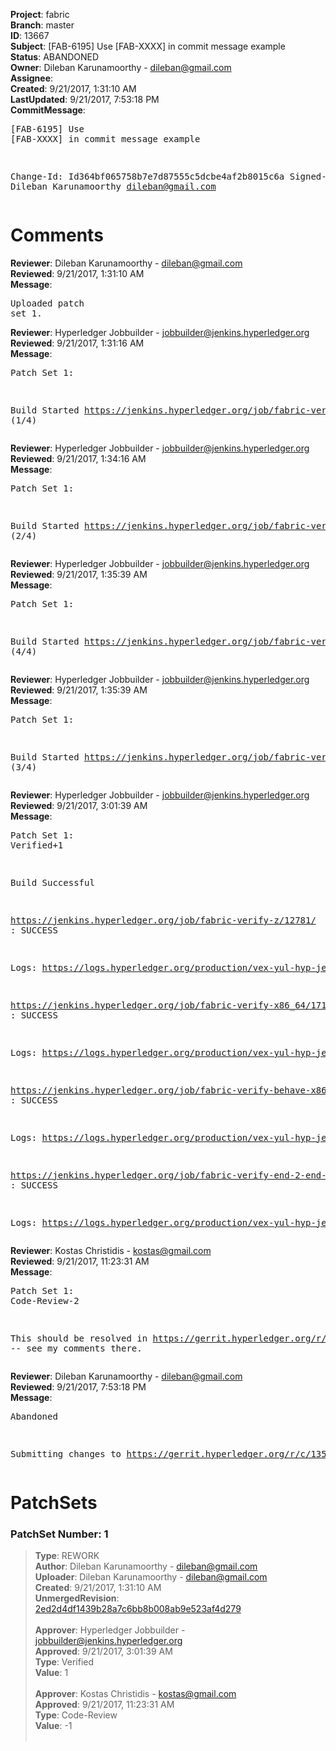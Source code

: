 <strong>Project</strong>: fabric<br><strong>Branch</strong>: master<br><strong>ID</strong>: 13667<br><strong>Subject</strong>: [FAB-6195] Use [FAB-XXXX] in commit message example<br><strong>Status</strong>: ABANDONED<br><strong>Owner</strong>: Dileban Karunamoorthy - dileban@gmail.com<br><strong>Assignee</strong>:<br><strong>Created</strong>: 9/21/2017, 1:31:10 AM<br><strong>LastUpdated</strong>: 9/21/2017, 7:53:18 PM<br><strong>CommitMessage</strong>:<br><pre>[FAB-6195] Use [FAB-XXXX] in commit message example

Change-Id: Id364bf065758b7e7d87555c5dcbe4af2b8015c6a
Signed-off-by: Dileban Karunamoorthy <dileban@gmail.com>
</pre><h1>Comments</h1><strong>Reviewer</strong>: Dileban Karunamoorthy - dileban@gmail.com<br><strong>Reviewed</strong>: 9/21/2017, 1:31:10 AM<br><strong>Message</strong>: <pre>Uploaded patch set 1.</pre><strong>Reviewer</strong>: Hyperledger Jobbuilder - jobbuilder@jenkins.hyperledger.org<br><strong>Reviewed</strong>: 9/21/2017, 1:31:16 AM<br><strong>Message</strong>: <pre>Patch Set 1:

Build Started https://jenkins.hyperledger.org/job/fabric-verify-z/12781/ (1/4)</pre><strong>Reviewer</strong>: Hyperledger Jobbuilder - jobbuilder@jenkins.hyperledger.org<br><strong>Reviewed</strong>: 9/21/2017, 1:34:16 AM<br><strong>Message</strong>: <pre>Patch Set 1:

Build Started https://jenkins.hyperledger.org/job/fabric-verify-x86_64/17132/ (2/4)</pre><strong>Reviewer</strong>: Hyperledger Jobbuilder - jobbuilder@jenkins.hyperledger.org<br><strong>Reviewed</strong>: 9/21/2017, 1:35:39 AM<br><strong>Message</strong>: <pre>Patch Set 1:

Build Started https://jenkins.hyperledger.org/job/fabric-verify-end-2-end-x86_64/8718/ (4/4)</pre><strong>Reviewer</strong>: Hyperledger Jobbuilder - jobbuilder@jenkins.hyperledger.org<br><strong>Reviewed</strong>: 9/21/2017, 1:35:39 AM<br><strong>Message</strong>: <pre>Patch Set 1:

Build Started https://jenkins.hyperledger.org/job/fabric-verify-behave-x86_64/11143/ (3/4)</pre><strong>Reviewer</strong>: Hyperledger Jobbuilder - jobbuilder@jenkins.hyperledger.org<br><strong>Reviewed</strong>: 9/21/2017, 3:01:39 AM<br><strong>Message</strong>: <pre>Patch Set 1: Verified+1

Build Successful 

https://jenkins.hyperledger.org/job/fabric-verify-z/12781/ : SUCCESS

Logs: https://logs.hyperledger.org/production/vex-yul-hyp-jenkins-1/fabric-verify-z/12781

https://jenkins.hyperledger.org/job/fabric-verify-x86_64/17132/ : SUCCESS

Logs: https://logs.hyperledger.org/production/vex-yul-hyp-jenkins-1/fabric-verify-x86_64/17132

https://jenkins.hyperledger.org/job/fabric-verify-behave-x86_64/11143/ : SUCCESS

Logs: https://logs.hyperledger.org/production/vex-yul-hyp-jenkins-1/fabric-verify-behave-x86_64/11143

https://jenkins.hyperledger.org/job/fabric-verify-end-2-end-x86_64/8718/ : SUCCESS

Logs: https://logs.hyperledger.org/production/vex-yul-hyp-jenkins-1/fabric-verify-end-2-end-x86_64/8718</pre><strong>Reviewer</strong>: Kostas Christidis - kostas@gmail.com<br><strong>Reviewed</strong>: 9/21/2017, 11:23:31 AM<br><strong>Message</strong>: <pre>Patch Set 1: Code-Review-2

This should be resolved in https://gerrit.hyperledger.org/r/c/13573/ -- see my comments there.</pre><strong>Reviewer</strong>: Dileban Karunamoorthy - dileban@gmail.com<br><strong>Reviewed</strong>: 9/21/2017, 7:53:18 PM<br><strong>Message</strong>: <pre>Abandoned

Submitting changes to   https://gerrit.hyperledger.org/r/c/13573/</pre><h1>PatchSets</h1><h3>PatchSet Number: 1</h3><blockquote><strong>Type</strong>: REWORK<br><strong>Author</strong>: Dileban Karunamoorthy - dileban@gmail.com<br><strong>Uploader</strong>: Dileban Karunamoorthy - dileban@gmail.com<br><strong>Created</strong>: 9/21/2017, 1:31:10 AM<br><strong>UnmergedRevision</strong>: [2ed2d4df1439b28a7c6bb8b008ab9e523af4d279](https://github.com/hyperledger-gerrit-archive/fabric/commit/2ed2d4df1439b28a7c6bb8b008ab9e523af4d279)<br><br><strong>Approver</strong>: Hyperledger Jobbuilder - jobbuilder@jenkins.hyperledger.org<br><strong>Approved</strong>: 9/21/2017, 3:01:39 AM<br><strong>Type</strong>: Verified<br><strong>Value</strong>: 1<br><br><strong>Approver</strong>: Kostas Christidis - kostas@gmail.com<br><strong>Approved</strong>: 9/21/2017, 11:23:31 AM<br><strong>Type</strong>: Code-Review<br><strong>Value</strong>: -1<br><br></blockquote>